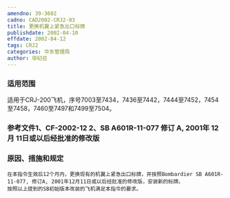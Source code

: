 ```yaml
---
amendno: 39-3602
cadno: CAD2002-CRJ2-03
title: 更换机翼上紧急出口标牌
publishdate: 2002-04-10
effdate: 2002-04-12
tags: CRJ2
categories: 华东管理局
author: 邬纪召
---
```


### 适用范围 
适用于CRJ-200飞机，序号7003至7434，7436至7442，7444至7452，7454至7458，7460至7497和7499至7504。

<!--more-->
### 参考文件1、CF-2002-12 2、SB A601R-11-077 修订 A, 2001年 12月 11日或以后经批准的修改版

### 原因、措施和规定 
    在本指令生效后12个月内，更换现有的机翼上紧急出口标牌，并按照Bombardier SB A601R-11-077, 修订A, 2001年12月11日或以后经批准的修改版，安装新的标牌。 
    按照以上提到的SB初始版本改装的飞机满足本指令的要求。 
